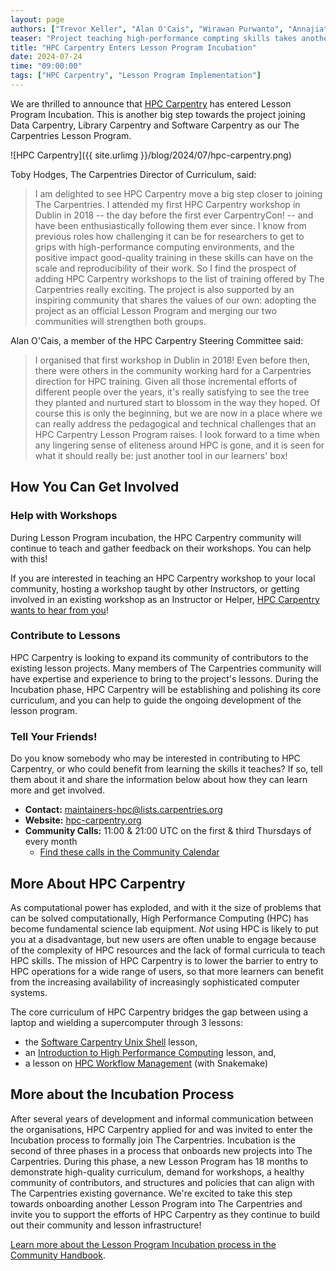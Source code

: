 ```yaml
---
layout: page
authors: ["Trevor Keller", "Alan O'Cais", "Wirawan Purwanto", "Annajiat Alim Rasel", "Andrew Reid", "Toby Hodges"]
teaser: "Project teaching high-performance compting skills takes another step towards joining The Carpentries"
title: "HPC Carpentry Enters Lesson Program Incubation"
date: 2024-07-24
time: "09:00:00"
tags: ["HPC Carpentry", "Lesson Program Implementation"]
---
```


We are thrilled to announce that [HPC Carpentry](https://hpc-carpentry.org/) has entered Lesson Program Incubation. 
This is another big step towards the project joining Data Carpentry, Library Carpentry and Software Carpentry as our The Carpentries Lesson Program.

![HPC Carpentry]({{ site.urlimg }}/blog/2024/07/hpc-carpentry.png)

Toby Hodges, The Carpentries Director of Curriculum, said:

> I am delighted to see HPC Carpentry move a big step closer to joining The Carpentries. I attended my first HPC Carpentry workshop in Dublin in 2018 -- the day before the first ever CarpentryCon! -- and have been enthusiastically following them ever since. I know from previous roles how challenging it can be for researchers to get to grips with high-performance computing environments, and the positive impact good-quality training in these skills can have on the scale and reproducibility of their work. So I find the prospect of adding HPC Carpentry workshops to the list of training offered by The Carpentries really exciting. The project is also supported by an inspiring community that shares the values of our own: adopting the project as an official Lesson Program and merging our two communities will strengthen both groups.

Alan O'Cais, a member of the HPC Carpentry Steering Committee said:

> I organised that first workshop in Dublin in 2018! Even before then, there were others in the community working hard for a Carpentries direction for HPC training. Given all those incremental efforts of different people over the years, it's really satisfying to see the tree they planted and nurtured start to blossom in the way they hoped. Of course this is only the beginning, but we are now in a place where we can really address the pedagogical and technical challenges that an HPC Carpentry Lesson Program raises. I look forward to a time when any lingering sense of eliteness around HPC is gone, and it is seen for what it should really be: just another tool in our learners' box!


## How You Can Get Involved

### Help with Workshops
During Lesson Program incubation, the HPC Carpentry community will continue to teach and gather feedback on their workshops.
You can help with this!

If you are interested in teaching an HPC Carpentry workshop to your local community, hosting a workshop taught by other Instructors, or getting involved in an existing workshop as an Instructor or Helper, [HPC Carpentry wants to hear from you](mailto:maintainers-hpc@lists.carpentries.org)!

### Contribute to Lessons
HPC Carpentry is looking to expand its community of contributors to the existing lesson projects. Many members of The Carpentries community will have expertise and experience to bring to the project's lessons. During the Incubation phase, HPC Carpentry will be establishing and polishing its core curriculum, and you can help to guide the ongoing development of the lesson program.

### Tell Your Friends!
Do you know somebody who may be interested in contributing to HPC Carpentry, or who could benefit from learning the skills it teaches? If so, tell them about it and share the information below about how they can learn more and get involved.

* **Contact:** [maintainers-hpc@lists.carpentries.org](mailto:maintainers-hpc@lists.carpentries.org)
* **Website:** [hpc-carpentry.org](https://hpc-carpentry.org/)
* **Community Calls:** 11:00 & 21:00 UTC on the first & third Thursdays of every month
    * [Find these calls in the Community Calendar](https://carpentries.org/community/#community-events)


## More About HPC Carpentry
As computational power has exploded, and with it the size of problems that can be solved computationally, High Performance Computing (HPC) has become fundamental science lab equipment. *Not* using HPC is likely to put you at a disadvantage, but new users are often unable to engage because of the complexity of HPC resources and the lack of formal curricula to teach HPC skills. The mission of HPC Carpentry is to lower the barrier to entry to HPC operations for a wide range of users, so that more learners can benefit from the increasing availability of increasingly sophisticated computer systems.

The core curriculum of HPC Carpentry bridges the gap between using a laptop and wielding a supercomputer through 3 lessons:

* the [Software Carpentry Unix Shell](https://swcarpentry.github.io/shell-novice) lesson,
* an [Introduction to High Performance Computing](https://carpentries-incubator.github.io/hpc-intro/) lesson, and,
* a lesson on [HPC Workflow Management](https://carpentries-incubator.github.io/hpc-workflows/) (with Snakemake)

## More about the Incubation Process
After several years of development and informal communication between the organisations, HPC Carpentry applied for and was invited to enter the Incubation process to formally join The Carpentries. Incubation is the second of three phases in a process that onboards new projects into The Carpentries. During this phase, a new Lesson Program has 18 months to demonstrate high-quality curriculum, demand for workshops, a healthy community of contributors, and structures and policies that can align with The Carpentries existing governance. We're excited to take this step towards onboarding another Lesson Program into The Carpentries and invite you to support the efforts of HPC Carpentry as they continue to build out their community and lesson infrastructure!

[Learn more about the Lesson Program Incubation process in the Community Handbook](https://docs.carpentries.org/topic_folders/governance/lesson-program-policy.html).
